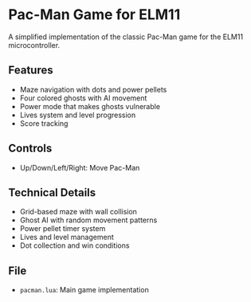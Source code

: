 # Pac-Man Game for ELM11

A simplified implementation of the classic Pac-Man game for the ELM11 microcontroller.

## Features
- Maze navigation with dots and power pellets
- Four colored ghosts with AI movement
- Power mode that makes ghosts vulnerable
- Lives system and level progression
- Score tracking

## Controls
- Up/Down/Left/Right: Move Pac-Man

## Technical Details
- Grid-based maze with wall collision
- Ghost AI with random movement patterns
- Power pellet timer system
- Lives and level management
- Dot collection and win conditions

## File
- `pacman.lua`: Main game implementation